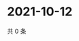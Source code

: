 # 2021-10-12

共 0 条

<!-- BEGIN WEIBO -->
<!-- 最后更新时间 Tue Oct 12 2021 10:21:21 GMT+0800 (China Standard Time) -->

<!-- END WEIBO -->
